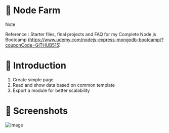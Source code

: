 # 💯 Node Farm

> [!NOTE]
> Reference : Starter files, final projects and FAQ for my Complete Node.js Bootcamp (https://www.udemy.com/nodejs-express-mongodb-bootcamp/?couponCode=GITHUB515)

# 📖 Introduction
1. Create simple page
2. Read and show data based on common template
3. Export a module for better scalability

# 👀 Screenshots
![image](https://github.com/kdh4646/node-farm/assets/71913953/221908d3-d048-4bcb-adff-8206e85f9995)
